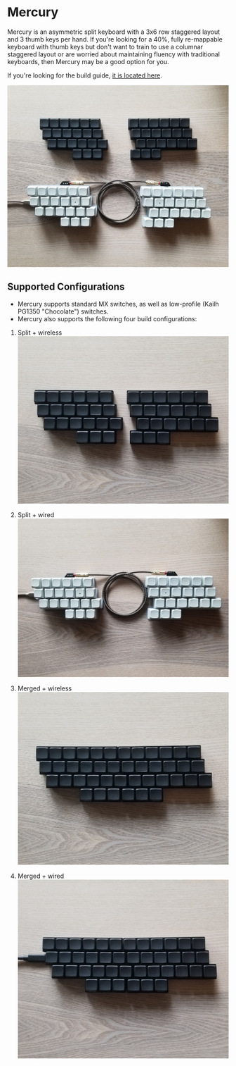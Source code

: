# Mercury

Mercury is an asymmetric split keyboard with a 3x6 row staggered layout and 3 thumb keys per hand. If you're looking for a 40%, fully re-mappable keyboard with thumb keys but don't want to train to use a columnar staggered layout or are worried about maintaining fluency with traditional keyboards, then Mercury may be a good option for you.

If you're looking for the build guide, [it is located here](/Build%20Guide/BuildGuide.md).

![mercury](/images/mercury.jpg)

## Supported Configurations

* Mercury supports standard MX switches, as well as low-profile (Kailh PG1350 "Chocolate") switches.
* Mercury also supports the following four build configurations:

1. Split + wireless
![mercury](/images/split_wireless.jpg)

1. Split + wired
![mercury](/images/split_wired.jpg)

1. Merged + wireless
![mercury](/images/merged_wireless.jpg)

1. Merged + wired
![mercury](/images/merged_wired.jpg)